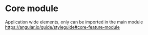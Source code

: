 # Core module

Application wide elements, only can be imported in the main module
<https://angular.io/guide/styleguide#core-feature-module>